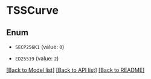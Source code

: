 # TSSCurve

## Enum


* `SECP256K1` (value: `0`)

* `ED25519` (value: `2`)


[[Back to Model list]](../README.md#documentation-for-models) [[Back to API list]](../README.md#documentation-for-api-endpoints) [[Back to README]](../README.md)


